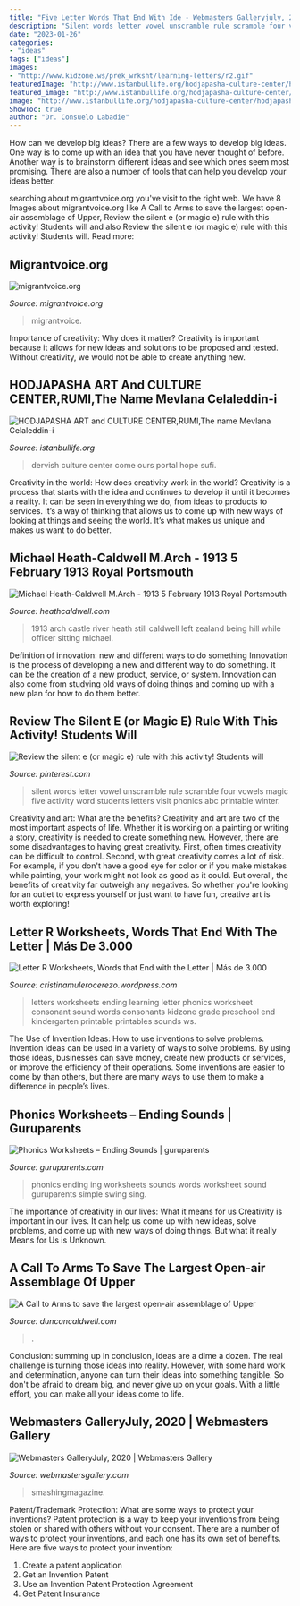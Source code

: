 ```yaml
---
title: "Five Letter Words That End With Ide - Webmasters Galleryjuly, 2020"
description: "Silent words letter vowel unscramble rule scramble four vowels magic five activity word students letters visit phonics abc printable winter"
date: "2023-01-26"
categories:
- "ideas"
tags: ["ideas"]
images:
- "http://www.kidzone.ws/prek_wrksht/learning-letters/r2.gif"
featuredImage: "http://www.istanbullife.org/hodjapasha-culture-center/hodjapasha-dervish-show6-small.jpg"
featured_image: "http://www.istanbullife.org/hodjapasha-culture-center/hodjapasha-dervish-show6-small.jpg"
image: "http://www.istanbullife.org/hodjapasha-culture-center/hodjapasha-dervish-show6-small.jpg"
ShowToc: true
author: "Dr. Consuelo Labadie"
---
```



How can we develop big ideas?
There are a few ways to develop big ideas. One way is to come up with an idea that you have never thought of before. Another way is to brainstorm different ideas and see which ones seem most promising. There are also a number of tools that can help you develop your ideas better.

	

		
searching about migrantvoice.org you've visit to the right web. We have 8 Images about migrantvoice.org like A Call to Arms to save the largest open-air assemblage of Upper, Review the silent e (or magic e) rule with this activity! Students will and also Review the silent e (or magic e) rule with this activity! Students will. Read more:
		
    
## Migrantvoice.org

<img loading=lazy src="http://www.migrantvoice.org/img/upload/Bosnia_story_pic_3.jpg" onerror="this.onerror=null;this.src='https://tse1.mm.bing.net/th?id=OIP.1r_JZdYM8ARSWADM0B6EvwHaD4&amp;pid=15.1';" alt="migrantvoice.org">

_Source: migrantvoice.org_

>migrantvoice. 

	

Importance of creativity: Why does it matter?
Creativity is important because it allows for new ideas and solutions to be proposed and tested. Without creativity, we would not be able to create anything new.

    
## HODJAPASHA ART And CULTURE CENTER,RUMI,The Name Mevlana Celaleddin-i

<img loading=lazy src="http://www.istanbullife.org/hodjapasha-culture-center/hodjapasha-dervish-show6-small.jpg" onerror="this.onerror=null;this.src='https://tse3.mm.bing.net/th?id=OIP.T5bfxiMErFLnjqsQpZ6rmQHaEc&amp;pid=15.1';" alt="HODJAPASHA ART and CULTURE CENTER,RUMI,The name Mevlana Celaleddin-i">

_Source: istanbullife.org_

>dervish culture center come ours portal hope sufi. 

	

Creativity in the world: How does creativity work in the world?
Creativity is a process that starts with the idea and continues to develop it until it becomes a reality. It can be seen in everything we do, from ideas to products to services. It’s a way of thinking that allows us to come up with new ways of looking at things and seeing the world. It’s what makes us unique and makes us want to do better.

    
## Michael Heath-Caldwell M.Arch - 1913 5 February 1913 Royal Portsmouth

<img loading=lazy src="http://www.heathcaldwell.com/yahoo_site_admin/assets/images/1913_Ormuz_Caslte.11722042_std.jpg" onerror="this.onerror=null;this.src='https://tse2.mm.bing.net/th?id=OIP.-AoFNRKxRNRXs2p3dh5m6gHaHk&amp;pid=15.1';" alt="Michael Heath-Caldwell M.Arch - 1913 5 February 1913 Royal Portsmouth">

_Source: heathcaldwell.com_

>1913 arch castle river heath still caldwell left zealand being hill while officer sitting michael. 

	

Definition of innovation: new and different ways to do something
Innovation is the process of developing a new and different way to do something. It can be the creation of a new product, service, or system. Innovation can also come from studying old ways of doing things and coming up with a new plan for how to do them better.

    
## Review The Silent E (or Magic E) Rule With This Activity! Students Will

<img loading=lazy src="https://i.pinimg.com/736x/04/36/a1/0436a141797e50b0595ad01f08d43169--silent-e-long-vowels.jpg" onerror="this.onerror=null;this.src='https://tse1.mm.bing.net/th?id=OIP.kBoC5OUzXU4RVi5MC6ZqrgAAAA&amp;pid=15.1';" alt="Review the silent e (or magic e) rule with this activity! Students will">

_Source: pinterest.com_

>silent words letter vowel unscramble rule scramble four vowels magic five activity word students letters visit phonics abc printable winter. 

	

Creativity and art: What are the benefits?
Creativity and art are two of the most important aspects of life. Whether it is working on a painting or writing a story, creativity is needed to create something new. However, there are some disadvantages to having great creativity. First, often times creativity can be difficult to control. Second, with great creativity comes a lot of risk. For example, if you don't have a good eye for color or if you make mistakes while painting, your work might not look as good as it could. But overall, the benefits of creativity far outweigh any negatives. So whether you're looking for an outlet to express yourself or just want to have fun, creative art is worth exploring!

    
## Letter R Worksheets, Words That End With The Letter | Más De 3.000

<img loading=lazy src="http://www.kidzone.ws/prek_wrksht/learning-letters/r2.gif" onerror="this.onerror=null;this.src='https://tse2.mm.bing.net/th?id=OIP.Htj359h2Qn4iXj5SnH3EsQHaJ3&amp;pid=15.1';" alt="Letter R Worksheets, Words that End with the Letter | Más de 3.000">

_Source: cristinamulerocerezo.wordpress.com_

>letters worksheets ending learning letter phonics worksheet consonant sound words consonants kidzone grade preschool end kindergarten printable printables sounds ws. 

	

The Use of Invention Ideas: How to use inventions to solve problems.
Invention ideas can be used in a variety of ways to solve problems. By using those ideas, businesses can save money, create new products or services, or improve the efficiency of their operations. Some inventions are easier to come by than others, but there are many ways to use them to make a difference in people’s lives.

    
## Phonics Worksheets – Ending Sounds | Guruparents

<img loading=lazy src="http://www.guruparents.com/image-files/phonics-ending-sounds-ing-worksheet-1.png" onerror="this.onerror=null;this.src='https://tse3.mm.bing.net/th?id=OIP.0TbAzoXiyJfW9rLomQ4L-gHaKs&amp;pid=15.1';" alt="Phonics Worksheets – Ending Sounds | guruparents">

_Source: guruparents.com_

>phonics ending ing worksheets sounds words worksheet sound guruparents simple swing sing. 

	

The importance of creativity in our lives: What it means for us
Creativity is important in our lives. It can help us come up with new ideas, solve problems, and come up with new ways of doing things. But what it really Means for Us is Unknown.

    
## A Call To Arms To Save The Largest Open-air Assemblage Of Upper

<img loading=lazy src="https://www.duncancaldwell.com/Site/Call_to_Arms_for_Foz_Coa_files/DSCF8785.jpg" onerror="this.onerror=null;this.src='https://tse3.mm.bing.net/th?id=OIP.XDm_ULs7EVviqMesVHTl_AHaJ4&amp;pid=15.1';" alt="A Call to Arms to save the largest open-air assemblage of Upper">

_Source: duncancaldwell.com_

>. 

	

Conclusion: summing up
In conclusion, ideas are a dime a dozen. The real challenge is turning those ideas into reality. However, with some hard work and determination, anyone can turn their ideas into something tangible. So don't be afraid to dream big, and never give up on your goals. With a little effort, you can make all your ideas come to life.

    
## Webmasters GalleryJuly, 2020 | Webmasters Gallery

<img loading=lazy src="http://files.smashingmagazine.com/wallpapers/aug-18/coffee-break-time/nocal/aug-18-coffee-break-time-nocal-1366x768.png" onerror="this.onerror=null;this.src='https://tse3.mm.bing.net/th?id=OIP.I3WVGZ0nzLzF0dd8fPRjhgHaEK&amp;pid=15.1';" alt="Webmasters GalleryJuly, 2020 | Webmasters Gallery">

_Source: webmastersgallery.com_

>smashingmagazine. 

	

Patent/Trademark Protection: What are some ways to protect your inventions?
Patent protection is a way to keep your inventions from being stolen or shared with others without your consent. There are a number of ways to protect your inventions, and each one has its own set of benefits. Here are five ways to protect your invention: 
1. Create a patent application 
2. Get an Invention Patent 
3. Use an Invention Patent Protection Agreement 
4. Get Patent Insurance 

